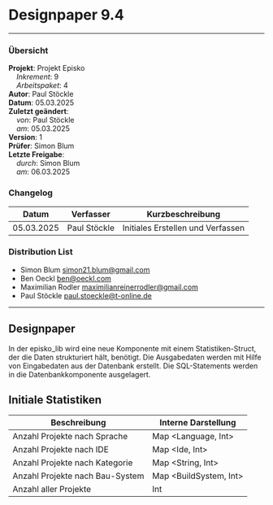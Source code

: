 # Designpaper 9.4

---

### Übersicht

**Projekt**: Projekt Episko \
&nbsp;&nbsp;&nbsp;&nbsp;_Inkrement_: 9 \
&nbsp;&nbsp;&nbsp;&nbsp;_Arbeitspaket_: 4 \
**Autor**: Paul Stöckle \
**Datum**: 05.03.2025 \
**Zuletzt geändert**: \
&nbsp;&nbsp;&nbsp;&nbsp;_von_: Paul Stöckle \
&nbsp;&nbsp;&nbsp;&nbsp;_am_: 05.03.2025 \
**Version**: 1 \
**Prüfer**: Simon Blum \
**Letzte Freigabe**: \
&nbsp;&nbsp;&nbsp;&nbsp;_durch_: Simon Blum \
&nbsp;&nbsp;&nbsp;&nbsp;_am_: 06.03.2025

### Changelog

| Datum      | Verfasser    | Kurzbeschreibung                  |
|------------|--------------|-----------------------------------|
| 05.03.2025 | Paul Stöckle | Initiales Erstellen und Verfassen |

### Distribution List

- Simon Blum <simon21.blum@gmail.com>
- Ben Oeckl <ben@oeckl.com>
- Maximilian Rodler <maximilianreinerrodler@gmail.com>
- Paul Stöckle <paul.stoeckle@t-online.de>

---

## Designpaper

In der episko_lib wird eine neue Komponente mit einem Statistiken-Struct, der die Daten strukturiert hält, benötigt.
Die Ausgabedaten werden mit Hilfe von Eingabedaten aus der Datenbank erstellt. Die SQL-Statements werden in die
Datenbankkomponente ausgelagert.

## Initiale Statistiken

| Beschreibung                    | Interne Darstellung    |
|---------------------------------|------------------------|
| Anzahl Projekte nach Sprache    | Map <Language, Int>    |
| Anzahl Projekte nach IDE        | Map <Ide, Int>         |
| Anzahl Projekte nach Kategorie  | Map <String, Int>      |
| Anzahl Projekte nach Bau-System | Map <BuildSystem, Int> |
| Anzahl aller Projekte           | Int                    |
